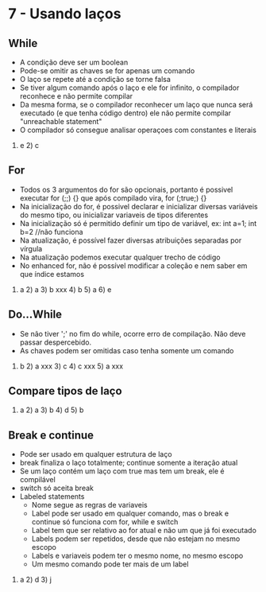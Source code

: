 # 7 - Usando laços

## While

- A condição deve ser um boolean
- Pode-se omitir as chaves se for apenas um comando
- O laço se repete até a condição se torne falsa
- Se tiver algum comando após o laço e ele for infinito, o compilador reconhece e não permite compilar
- Da mesma forma, se o compilador reconhecer um laço que nunca será executado (e que tenha código dentro) ele não permite compilar "unreachable statement"
- O compilador só consegue analisar operaçoes com constantes e literais

1) e 2) c

## For

- Todos os 3 argumentos do for são opcionais, portanto é possivel executar for (;;) {} que após compilado vira, for (;true;) {}
-  Na inicialização do for, é possivel declarar e inicializar diversas variáveis do mesmo tipo, ou inicializar variaveis de tipos diferentes
-  Na inicialização só é permitido definir um tipo de variável, ex: int a=1; int b=2 //não funciona
-  Na atualização, é possível fazer diversas atribuições separadas por vírgula
-  Na atualização podemos executar qualquer trecho de código
-  No enhanced for, não é possível modificar a coleção e nem saber em que índice estamos

1) a 2) a 3) b xxx 4) b 5) a 6) e 

## Do...While

- Se não tiver ';' no fim do while, ocorre erro de compilação. Não deve passar despercebido.
- As chaves podem ser omitidas caso tenha somente um comando

1) b 2) a xxx 3) c 4) c xxx 5) a xxx

## Compare tipos de laço

1) a 2) a 3) b 4) d 5) b

## Break e continue

- Pode ser usado em qualquer estrutura de laço
- break finaliza o laço totalmente; continue somente a iteração atual
- Se um laço contém um laço com true mas tem um break, ele é compilável
- switch só aceita break
- Labeled statements
  - Nome segue as regras de variaveis
  - Label pode ser usado em qualquer comando, mas o break e continue só funciona com for, while e switch
  - Label tem que ser relativo ao for atual e não um que já foi executado
  - Labels podem ser repetidos, desde que não estejam no mesmo escopo
  - Labels e variaveis podem ter o mesmo nome, no mesmo escopo
  - Um mesmo comando pode ter mais de um label

1) a 2) d 3) j  




 

